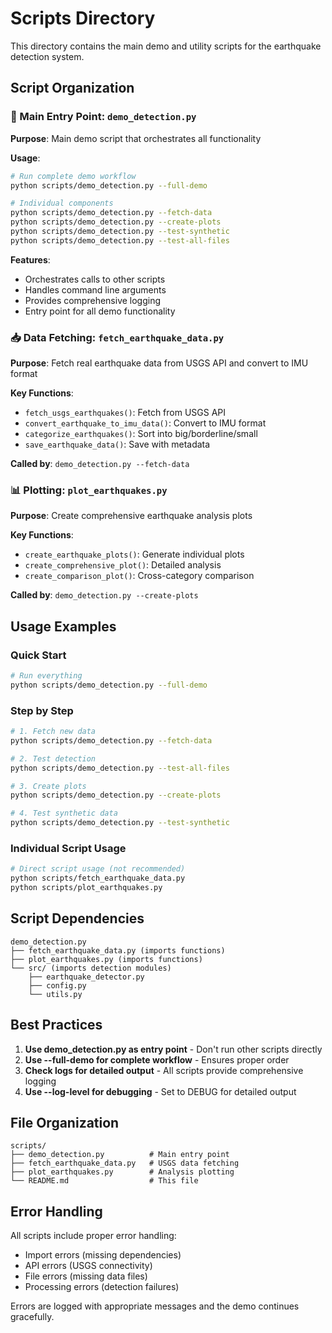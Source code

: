 # Scripts Directory

This directory contains the main demo and utility scripts for the earthquake detection system.

## Script Organization

### 🎯 Main Entry Point: `demo_detection.py`

**Purpose**: Main demo script that orchestrates all functionality

**Usage**:
```bash
# Run complete demo workflow
python scripts/demo_detection.py --full-demo

# Individual components
python scripts/demo_detection.py --fetch-data
python scripts/demo_detection.py --create-plots
python scripts/demo_detection.py --test-synthetic
python scripts/demo_detection.py --test-all-files
```

**Features**:
- Orchestrates calls to other scripts
- Handles command line arguments
- Provides comprehensive logging
- Entry point for all demo functionality

### 📥 Data Fetching: `fetch_earthquake_data.py`

**Purpose**: Fetch real earthquake data from USGS API and convert to IMU format

**Key Functions**:
- `fetch_usgs_earthquakes()`: Fetch from USGS API
- `convert_earthquake_to_imu_data()`: Convert to IMU format
- `categorize_earthquakes()`: Sort into big/borderline/small
- `save_earthquake_data()`: Save with metadata

**Called by**: `demo_detection.py --fetch-data`

### 📊 Plotting: `plot_earthquakes.py`

**Purpose**: Create comprehensive earthquake analysis plots

**Key Functions**:
- `create_earthquake_plots()`: Generate individual plots
- `create_comprehensive_plot()`: Detailed analysis
- `create_comparison_plot()`: Cross-category comparison

**Called by**: `demo_detection.py --create-plots`

## Usage Examples

### Quick Start
```bash
# Run everything
python scripts/demo_detection.py --full-demo
```

### Step by Step
```bash
# 1. Fetch new data
python scripts/demo_detection.py --fetch-data

# 2. Test detection
python scripts/demo_detection.py --test-all-files

# 3. Create plots
python scripts/demo_detection.py --create-plots

# 4. Test synthetic data
python scripts/demo_detection.py --test-synthetic
```

### Individual Script Usage
```bash
# Direct script usage (not recommended)
python scripts/fetch_earthquake_data.py
python scripts/plot_earthquakes.py
```

## Script Dependencies

```
demo_detection.py
├── fetch_earthquake_data.py (imports functions)
├── plot_earthquakes.py (imports functions)
└── src/ (imports detection modules)
    ├── earthquake_detector.py
    ├── config.py
    └── utils.py
```

## Best Practices

1. **Use demo_detection.py as entry point** - Don't run other scripts directly
2. **Use --full-demo for complete workflow** - Ensures proper order
3. **Check logs for detailed output** - All scripts provide comprehensive logging
4. **Use --log-level for debugging** - Set to DEBUG for detailed output

## File Organization

```
scripts/
├── demo_detection.py          # Main entry point
├── fetch_earthquake_data.py   # USGS data fetching
├── plot_earthquakes.py        # Analysis plotting
└── README.md                  # This file
```

## Error Handling

All scripts include proper error handling:
- Import errors (missing dependencies)
- API errors (USGS connectivity)
- File errors (missing data files)
- Processing errors (detection failures)

Errors are logged with appropriate messages and the demo continues gracefully. 